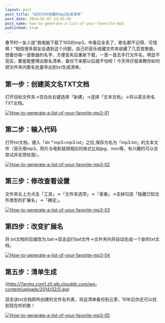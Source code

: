 ```yaml
---
layout: post
post_title: "如何为你收藏的mp3生成清单"
post_date: 2014-02-07 23:45:45
post_name: how-to-generate-a-list-of-your-favorite-mp3
published: true
---
```

春节时一友人提“我电脑下载了10G的mp3，中毒后全丢了，歌名都不记得，可惜啊！”相信很多朋友会遇到这个问题，自己的音乐收藏文件夹收藏了几百首歌曲，想备份每一首歌曲的名字，方便丢失后重新下载，一首一首去手打文件名，明显不现实，要是能整理出歌名清单，备份下来那以后就不怕啦！今天伟仔就来教你如何把文件夹内歌名批量导出到txt生成清单。

## 第一步：创建英文名TXT文档

打开目标文件夹-&gt;空白处右键选择「新建」-&gt;选择「文本文档」-&gt;并以英文命名TXT文档。

[![How-to-generate-a-list-of-your-favorite-mp3-01](http://7arnhx.com1.z0.glb.clouddn.com/wp-content/uploads/2014/02/1.jpg)](http://7arnhx.com1.z0.glb.clouddn.com/wp-content/uploads/2014/02/1.jpg)

## 第二步：输入代码

打开txt文档，键入「dir *.mp3&gt;mp3.txt」之后,保存为名为「mp3.txt」的文本文件（音乐用mp3，照片与电影就用相应的格式比如jpg、mov等，有兴趣的可以去尝试并反馈给我）。

[![How-to-generate-a-list-of-your-favorite-mp3-02](http://7arnhx.com1.z0.glb.clouddn.com/wp-content/uploads/2014/02/2.jpg)](http://7arnhx.com1.z0.glb.clouddn.com/wp-content/uploads/2014/02/2.jpg)

## 第三步：修改查看设置

文件夹左上方点击「工具」-&gt;「文件夹选项」-&gt;「查看」-&gt;去掉勾选「隐藏已知文件类型的扩展名」-&gt;「确定」。

[![How-to-generate-a-list-of-your-favorite-mp3-03](http://7arnhx.com1.z0.glb.clouddn.com/wp-content/uploads/2014/02/3.jpg)](http://7arnhx.com1.z0.glb.clouddn.com/wp-content/uploads/2014/02/3.jpg)

## 第四步：改变扩展名

将.txt文档的后缀改为.bat-&gt;双击运行bat文件-&gt;文件夹内将自动生成一个新的txt文档。

[![How-to-generate-a-list-of-your-favorite-mp3-04](http://7arnhx.com1.z0.glb.clouddn.com/wp-content/uploads/2014/02/4.jpg)](http://7arnhx.com1.z0.glb.clouddn.com/wp-content/uploads/2014/02/4.jpg)

## 第五步：清单生成

](http://7arnhx.com1.z0.glb.clouddn.com/wp-content/uploads/2014/02/5.jpg)

双击该txt文档即所创建的文件名列表，将这清单备份到云里，10年后你还可以找到现在听的歌！

[![How-to-generate-a-list-of-your-favorite-mp3-05](http://7arnhx.com1.z0.glb.clouddn.com/wp-content/uploads/2014/02/5.jpg)](http://7arnhx.com1.z0.glb.clouddn.com/wp-content/uploads/2014/02/5.jpg)